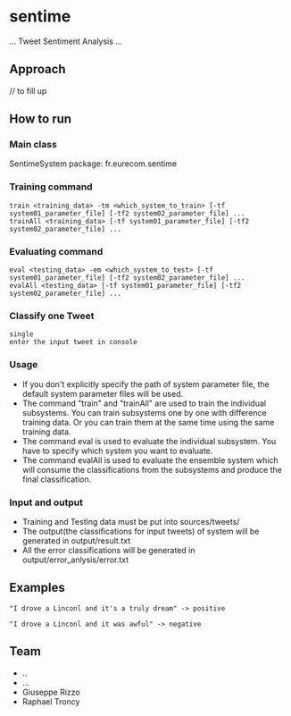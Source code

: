 # sentime
... Tweet Sentiment Analysis ...

## Approach
// to fill up


## How to run
### Main class
SentimeSystem   package: fr.eurecom.sentime

### Training command
    train <training_data> -tm <which_system_to_train> [-tf system01_parameter_file] [-tf2 system02_parameter_file] ...
    trainAll <training_data> [-tf system01_parameter_file] [-tf2 system02_parameter_file] ...

### Evaluating command
    eval <testing_data> -em <which_system_to_test> [-tf system01_parameter_file] [-tf2 system02_parameter_file] ...
    evalAll <testing_data> [-tf system01_parameter_file] [-tf2 system02_parameter_file] ...

### Classify one Tweet
    single
    enter the input tweet in console

### Usage
* If you don't explicitly specify the path of system parameter file, the default system parameter files will be used.
* The command "train" and "trainAll" are used to train the individual subsystems. You can train subsystems one by one with difference training data. Or you can train them at the same time using the same training data.
* The command eval is used to evaluate the individual subsystem. You have to specify which system you want to evaluate.
* The command evalAll is used to evaluate the ensemble system which will consume the classifications from the subsystems and produce the final classification.

### Input and output
* Training and Testing data must be put into sources/tweets/  
* The output(the classifications for input tweets) of system will be generated in output/result.txt
* All the error classifications will be generated in output/error_anlysis/error.txt

## Examples
    "I drove a Linconl and it's a truly dream" -> positive

    "I drove a Linconl and it was awful" -> negative

## Team
* ..
* ...
* Giuseppe Rizzo
* Raphael Troncy
